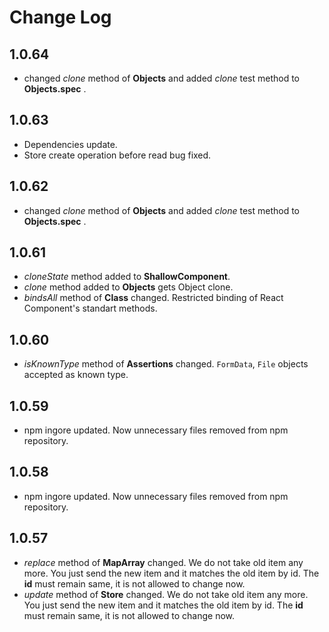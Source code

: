 # Change Log


## 1.0.64
* changed *clone* method of **Objects** and added *clone* test method to **Objects.spec** .

## 1.0.63
* Dependencies update.
* Store create operation before read bug fixed.

## 1.0.62
* changed *clone* method of **Objects** and added *clone* test method to **Objects.spec** .

## 1.0.61
* *cloneState* method added to **ShallowComponent**. 
* *clone* method added to **Objects** gets Object clone.
* *bindsAll* method of **Class** changed. Restricted binding of React Component's standart methods.

## 1.0.60
* *isKnownType* method of **Assertions** changed. `FormData`, `File` objects accepted as known type.

## 1.0.59
* npm ingore updated. Now unnecessary files removed from npm repository.

## 1.0.58
* npm ingore updated. Now unnecessary files removed from npm repository.

## 1.0.57
* *replace* method of **MapArray** changed. We do not take old item any more. You just send the new item and it matches the old item by id.
The **id** must remain same, it is not allowed to change now.
* *update* method of **Store** changed. We do not take old item any more. You just send the new item and it matches the old item by id.
The **id** must remain same, it is not allowed to change now.
